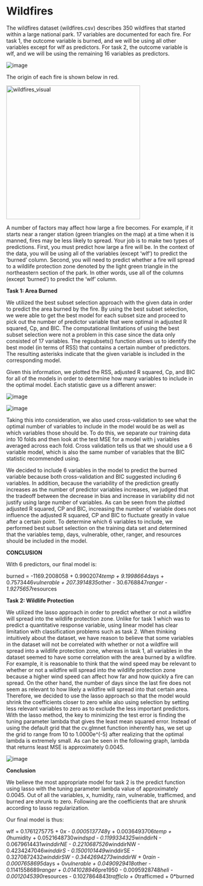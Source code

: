 # Wildfires

The wildfires dataset (wildfires.csv) describes 350 wildfires that started within a large national park. 17 variables are documented for each fire. For task 1, the outcome variable is burned, and we will be using all other variables except for wlf as predictors. For task 2, the outcome variable is wlf, and we will be using the remaining 16 variables as predictors. 

![image](https://cloud.githubusercontent.com/assets/22163404/20635461/eedf8dea-b322-11e6-8458-45e7d1fc8f98.png)


The origin of each fire is shown below in red.

<img width="354" alt="wildfires_visual" src="https://cloud.githubusercontent.com/assets/22163404/20633797/e30bc604-b30f-11e6-851e-f7764c27c503.PNG">

A number of factors may affect how large a fire becomes. For example, if it starts near a ranger station (green
triangles on the map) at a time when it is manned, fires may be less likely to spread.
Your job is to make two types of predictions. First, you must predict how large a fire will be. In the context
of the data, you will be using all of the variables (except ‘wlf’) to predict the ‘burned’ column.
Second, you will need to predict whether a fire will spread to a wildlife protection zone denoted by the light
green triangle in the northeastern section of the park. In other words, use all of the columns (except ‘burned’)
to predict the ‘wlf’ column.


**Task 1: Area Burned**

We utilized the best subset selection approach with the given data in order to predict the area burned by the fire. By using the best subset selection, we were able to get the best model for each subset size and proceed to pick out the number of predictor variable that were optimal in adjusted R squared, Cp, and BIC. The computational limitations of using the best subset selection were not a problem in this case since the data only consisted of 17 variables. The regsubsets() function allows us to identify the best model (in terms of RSS) that contains a certain number of predictors. The resulting asterisks indicate that the given variable is included in the corresponding model.


Given this information, we plotted the RSS, adjusted R squared, Cp, and BIC for all of the models in order to determine how many variables to include in the optimal model. Each statistic gave us a different answer:

![image](https://cloud.githubusercontent.com/assets/22163404/20635510/7fee12e8-b323-11e6-866c-c7343509af79.png)

![image](https://cloud.githubusercontent.com/assets/22163404/20635519/959bcbee-b323-11e6-9a83-9cde792f8315.png)



Taking this into consideration, we also used cross-validation to see what the optimal number of variables to include in the model would be as well as which variables those should be. To do this, we separate our training data into 10 folds and then look at the test MSE for a model with j variables averaged across each fold. Cross validation tells us that we should use a 6 variable model, which is also the same number of variables that the BIC statistic recommended using. 


We decided to include 6 variables in the model to predict the burned variable because both cross-validation and BIC suggested including 6 variables. In addition, because the variability of the prediction greatly increases as the number of predictor variables increases, we judged that the tradeoff between the decrease in bias and increase in variability did not justify using large number of variables. As can be seen from the plotted adjusted R squared, CP and BIC, increasing the number of variable does not influence the adjusted R squared, CP and BIC to fluctuate greatly  in value after a certain point. To determine which 6 variables to include, we performed best subset selection on the training data set and determined that the variables temp, days, vulnerable, other, ranger, and resources should be included in the model.


**CONCLUSION**

With 6 predictors, our final model is: 

burned = -1169.2008058 + 0.9902074*temp + 9.1998664*days + 0.7573446*vulnerable + 207.3914835*other - 30.6768847*ranger - 1.9275657*resources


**Task 2: Wildlife Protection**


We utilized the lasso approach in order to predict whether or not a wildfire will spread into the wildlife protection zone. Unlike for task 1 which was to predict a quantitative response variable, using linear model has clear limitation with classification problems such as task 2. When thinking intuitively about the dataset, we have reason to believe that some variables in the dataset will not be correlated with whether or not a wildfire will spread into a wildlife protection zone, whereas in task 1, all variables in the dataset seemed to have some correlation with the area burned by a wildfire. For example, it is reasonable to think that the wind speed may be relevant to whether or not a wildfire will spread into the wildlife protection zone because a higher wind speed can affect how far and how quickly a fire can spread. On the other hand, the number of days since the last fire does not seem as relevant to how likely a wildfire will spread into that certain area. Therefore, we decided to use the lasso approach so that the model would shrink the coefficients closer to zero while also using selection by setting less relevant variables to zero as to exclude the less important predictors. With the lasso method, the key to minimizing the test error is finding the tuning parameter lambda that gives the least mean squared error. Instead of using the default grid that the cv.glmnet function inherently has, we set up the grid to range from 10 to 1.0000e^(-5) after realizing that the optimal lambda is extremely small. As can be seen in the following graph, lambda that returns least MSE is approximately 0.0045.

![image](https://cloud.githubusercontent.com/assets/22163404/20635542/f00f06e0-b323-11e6-8648-fae9cb5ed259.png)


**Conclusion**

We believe the most appropriate model for task 2 is the predict function using lasso with the tuning parameter lambda value of approximately 0.0045. Out of all the variables, x, humidity, rain, vulnerable, trafficmed, and burned are shrunk to zero. Following are the coefficients that are shrunk according to lasso regularization.

Our final model is thus:

wlf = 0.1761275775 + 0*x - 0.0005137748*y + 0.0036493706*temp + 0*humidity + 0.0521648730*windspd - 0.1199334325*winddirN - 0.0679614431*winddirNE - 0.2210687526*winddirNW - 0.4234247046*winddirS - 0.1500101449*winddirSE - 0.3270872432*winddirSW - 0.3442694273*winddirW + 0*rain - 0.0007658695*days + 0*vulnerable + 0.0490929418*other - 0.1141558689*ranger + 0.0141028946*pre1950 - 0.0095928748*heli - 0.0012045390*resources - 0.1027864843*trafficlo + 0*trafficmed + 0*burned
